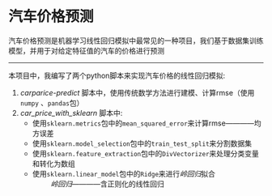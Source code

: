 # 汽车价格预测
汽车价格预测是机器学习线性回归模拟中最常见的一种项目，我们基于数据集训练模型，并用于对给定特征值的汽车的价格进行预测      

---    
本项目中，我编写了两个python脚本来实现汽车价格的线性回归模拟:    
1. *carparice-predict* 脚本中，使用传统数学方法进行建模、计算rmse（使用`numpy` 、`pandas`包）      
2. *car_price_with_sklearn* 脚本中:       
   * 使用`sklearn.metrics`包中的`mean_squared_error`来计算rmse————均方误差     
   * 使用`sklearn.model_selection`包中的`train_test_split`来分割数据集     
   * 使用`sklearn.feature_extraction`包中的`DivVectorizer`来处理分类变量和转化为数组      
   * 使用`sklearn.linear_model`包中的`Ridge`来进行*岭回归*拟合     
   &emsp; &emsp; *岭回归*————含正则化的线性回归











